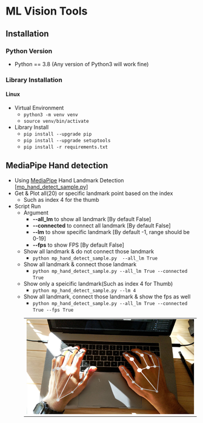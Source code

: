 # ML Vision Tools
## Installation

### Python Version

- Python == 3.8 (Any version of Python3 will work fine)

### Library Installation
#### Linux
- Virtual Environment
  - `python3 -m venv venv`
  - `source venv/bin/activate`
- Library Install
  - `pip install --upgrade pip`
  - `pip install --upgrade setuptools`
  - `pip install -r requirements.txt`

## MediaPipe Hand detection
- Using [MediaPipe](https://google.github.io/mediapipe/solutions/hands) Hand Landmark Detection [[mp_hand_detect_sample.py](mp_hand_detect_sample.py)]
- Get & Plot all(20) or specific landmark point based on the index
  - Such as index 4 for the thumb
- Script Run
  - Argument
    - **--all_lm** to show all landmark [By default False]
    - **--connected** to connect all landmark [By default False]
    - **--lm** to show specific landmark [By default -1, range should be 0-19]
    - **--fps** to show FPS [By default False]
  - Show all landmark & do not connect those landmark
    - `python mp_hand_detect_sample.py  --all_lm True`
  - Show all landmark & connect those landmark  
    - `python mp_hand_detect_sample.py --all_lm True --connected True`
  - Show only a speicific landmark(Such as index 4 for Thumb)
    - `python mp_hand_detect_sample.py --lm 4`
  - Show all landmark, connect those landmark & show the fps as well
    - `python mp_hand_detect_sample.py --all_lm True --connected True --fps True`
    <table>
        <tr align='center'>
        <td><img src="static/demo_hand_tracking.jpg" alt="demo_hand_tracking.jpg" width="470" height="250"/></td>
        </tr>
    </table>
    <table>
